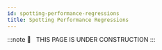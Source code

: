 ```yaml
---
id: spotting-performance-regressions
title: Spotting Performance Regressions
---
```

:::note
🚧   THIS PAGE IS UNDER CONSTRUCTION
:::
